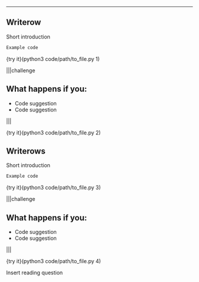 ----------

## Writerow

Short introduction

```python
Example code
```

{try it}(python3 code/path/to_file.py 1)

|||challenge
## What happens if you:
* Code suggestion
* Code suggestion

|||

{try it}(python3 code/path/to_file.py 2)

## Writerows

Short introduction

```python
Example code
```

{try it}(python3 code/path/to_file.py 3)

|||challenge
## What happens if you:
* Code suggestion
* Code suggestion

|||

{try it}(python3 code/path/to_file.py 4)

Insert reading question
